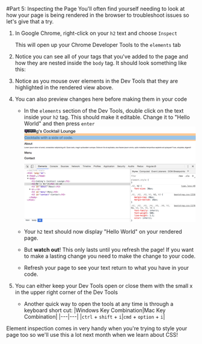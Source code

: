#Part 5: Inspecting the Page
You'll often find yourself needing to look at how your page is being rendered in the browser to troubleshoot issues so let's give that a try.

1. In Google Chrome, right-click on your `h2` text and choose `Inspect`

    This will open up your Chrome Developer Tools to the `elements` tab
    
2. Notice you can see all of your tags that you've added to the page and how they are nested inside the `body` tag. It should look something like this:

3. Notice as you mouse over elements in the Dev Tools that they are highlighted in the rendered view above.

4. You can also preview changes here before making them in your code
    * In the `elements` section of the Dev Tools, double click on the text inside your `h2` tag. This should make it editable. Change it to "Hello World" and then press `enter` 
![](/assets/devToolEdit.png)

    * Your `h2` text should now display "Hello World" on your rendered page.
    
    * But **watch out**! This only lasts until you refresh the page! If you want to make a lasting change you need to make the change to your code.

    * Refresh your page to see your text return to what you have in your code.
    
5. You can either keep your Dev Tools open or close them with the small x in the upper right corner of the Dev Tools

    * Another quick way to open the tools at any time is through a keyboard short cut:
|Windows Key Combination|Mac Key Combination|
|---|---|
|`ctrl` + `shift` + `i`|`cmd` + `option` + `i`|

Element inspection comes in very handy when you're trying to style your page too so we'll use this a lot next month when we learn about CSS!
